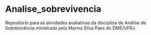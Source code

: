 # Analise_sobrevivencia
 Repositório para as atividades avaliativas da disciplina de Análise de Sobrevicência ministrada pela Marina Silva Paes do DME/UFRJ.
